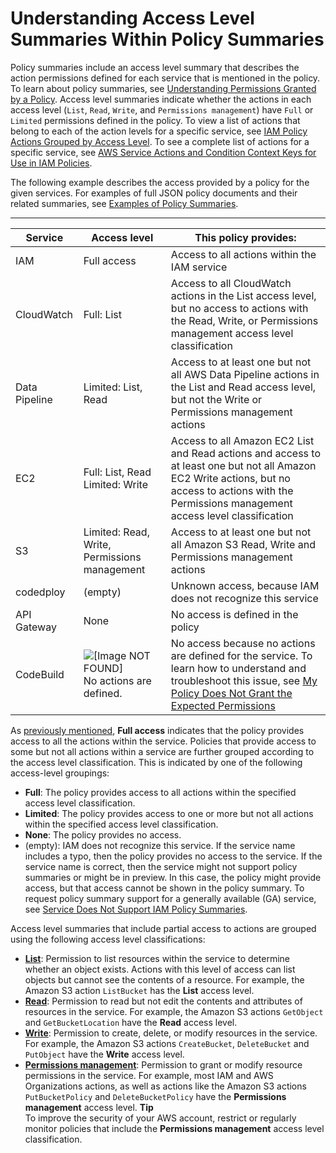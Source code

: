 # Understanding Access Level Summaries Within Policy Summaries<a name="access_policies_understand-policy-summary-access-level-summaries"></a>

Policy summaries include an access level summary that describes the action permissions defined for each service that is mentioned in the policy\. To learn about policy summaries, see [Understanding Permissions Granted by a Policy](access_policies_understand.md)\. Access level summaries indicate whether the actions in each access level \(`List`, `Read`, `Write`, and `Permissions management`\) have `Full` or `Limited` permissions defined in the policy\. To view a list of actions that belong to each of the action levels for a specific service, see [IAM Policy Actions Grouped by Access Level](reference_policies_access-levels.md)\. To see a complete list of actions for a specific service, see [AWS Service Actions and Condition Context Keys for Use in IAM Policies](reference_policies_actionsconditions.md)\.

The following example describes the access provided by a policy for the given services\. For examples of full JSON policy documents and their related summaries, see [Examples of Policy Summaries](access_policies_policy-summary-examples.md)\.


****  

| Service | Access level | This policy provides: | 
| --- | --- | --- | 
| IAM | Full access | Access to all actions within the IAM service | 
| CloudWatch | Full: List | Access to all CloudWatch actions in the List access level, but no access to actions with the Read, Write, or Permissions management access level classification | 
| Data Pipeline | Limited: List, Read | Access to at least one but not all AWS Data Pipeline actions in the List and Read access level, but not the Write or Permissions management actions | 
| EC2 | Full: List, Read Limited: Write | Access to all Amazon EC2 List and Read actions and access to at least one but not all Amazon EC2 Write actions, but no access to actions with the Permissions management access level classification | 
| S3 | Limited: Read, Write, Permissions management | Access to at least one but not all Amazon S3 Read, Write and Permissions management actions | 
| codedploy | \(empty\) | Unknown access, because IAM does not recognize this service | 
| API Gateway | None | No access is defined in the policy | 
| CodeBuild | ![\[Image NOT FOUND\]](http://docs.aws.amazon.com/IAM/latest/UserGuide/images/console-alert-icon.console.png) No actions are defined\. | No access because no actions are defined for the service\. To learn how to understand and troubleshoot this issue, see [My Policy Does Not Grant the Expected Permissions](troubleshoot_policies.md#policy-summary-not-grant-permissions) | 

As [previously mentioned](access_policies_understand-policy-summary.md#full-vs-limited-access-summary), **Full access** indicates that the policy provides access to all the actions within the service\. Policies that provide access to some but not all actions within a service are further grouped according to the access level classification\. This is indicated by one of the following access\-level groupings:
+ **Full**: The policy provides access to all actions within the specified access level classification\.
+ **Limited**: The policy provides access to one or more but not all actions within the specified access level classification\.
+ **None**: The policy provides no access\.
+ \(empty\): IAM does not recognize this service\. If the service name includes a typo, then the policy provides no access to the service\. If the service name is correct, then the service might not support policy summaries or might be in preview\. In this case, the policy might provide access, but that access cannot be shown in the policy summary\. To request policy summary support for a generally available \(GA\) service, see [Service Does Not Support IAM Policy Summaries](troubleshoot_policies.md#unsupported-services-actions)\.

Access level summaries that include partial access to actions are grouped using the following access level classifications:
+ **[List](reference_access-level_list.md)**: Permission to list resources within the service to determine whether an object exists\. Actions with this level of access can list objects but cannot see the contents of a resource\. For example, the Amazon S3 action `ListBucket` has the **List** access level\. 
+ **[Read](reference_access-level_read.md)**: Permission to read but not edit the contents and attributes of resources in the service\. For example, the Amazon S3 actions `GetObject` and `GetBucketLocation` have the **Read** access level\.
+ **[Write](reference_access-level_write.md)**: Permission to create, delete, or modify resources in the service\. For example, the Amazon S3 actions `CreateBucket`, `DeleteBucket` and `PutObject` have the **Write** access level\.
+ **[Permissions management](reference_access-level_permissions.md)**: Permission to grant or modify resource permissions in the service\. For example, most IAM and AWS Organizations actions, as well as actions like the Amazon S3 actions `PutBucketPolicy` and `DeleteBucketPolicy` have the **Permissions management** access level\.
**Tip**  
To improve the security of your AWS account, restrict or regularly monitor policies that include the **Permissions management** access level classification\.